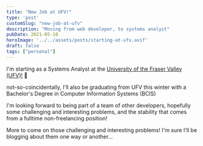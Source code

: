 ```yaml
---
title: "New Job at UFV!"
type: 'post'
customSlug: "new-job-at-ufv"
description: "Moving from web developer, to systems analyst"
pubDate: 2021-05-10
heroImage: '../../assets/posts/starting-at-ufv.avif'
draft: false
tags: ["personal"]
---
```


I'm starting as a Systems Analyst at the [University of the Fraser Valley (UFV)!](https://ufv.ca) 🎉

not-so-coincidentally, I'll also be graduating from UFV this winter with a Bachelor's Degree in Computer Information Systems (BCIS)

I'm looking forward to being part of a team of other developers, hopefully some challenging and interesting problems, and the stability that comes from
a fulltime non-freelancing position!

More to come on those challenging and interesting problems!
I'm sure I'll be blogging about them one way or another...
